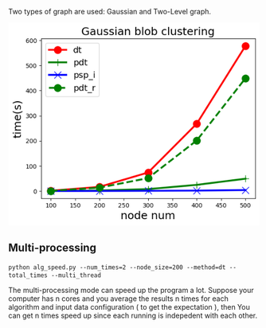 Two types of graph are used: Gaussian and Two-Level graph.

![](gaussian.png)

## Multi-processing
```shell
python alg_speed.py --num_times=2 --node_size=200 --method=dt --total_times --multi_thread
```
The multi-processing mode can speed up the program a lot. Suppose your computer has n cores and 
you average the results n times for each algorithm and input data configuration ( to get the
expectation ), then You can get n times speed up since each running is indepedent with each other. 
